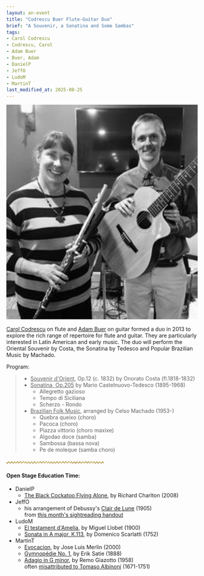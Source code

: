 ```yaml
---
layout: an-event
title: "Codrescu Buer Flute-Guitar Duo"
brief: "A Souvenir, a Sonatina and Some Sambas"
tags:
- Carol Codrescu
- Codrescu, Carol
- Adam Buer
- Buer, Adam
- DanielP
- JeffO
- LudoM
- MartinT
last_modified_at: 2025-08-25
---
```

![Carol Codrescu (flute) and Adam Buer (guitar)](/pics/20250825-CodrescuBuer.png)

[Carol Codrescu](https://carolflute.com) on flute and [Adam Buer](https://www.adambuer.com/) on guitar formed a duo in 2013 to explore the rich range of repertoire for flute and guitar.  They are particularly interested in Latin American and early music.  The duo will perform the Oriental Souvenir by Costa, the Sonatina by Tedesco and Popular Brazilian Music by Machado.  

Program:
> * <ins>Souvenir d'Orient</ins>, Op.12 (c. 1832) by Onorato Costa (fl.1818-1832)
> * <ins>Sonatina, Op.205</ins> by Mario Castelnuovo-Tedesco (1895-1968)
>   - Allegretto gazioso
>   - Tempo di Siciliana
>   - Scherzo - Rondo
> * <ins>Brazilian Folk Music</ins>, arranged by Celso Machado (1953-)
>   - Quebra queixo (choro)
>   - Pacoca (choro)
>   - Piazza vittorio (choro maxixe)
>   - Algodao doce (samba)
>   - Sambossa (bassa nova)
>   - Pe de moleque (samba choro)

![line](/pics/wgly-line.png)

#### Open Stage Education Time: ####
* DanielP
   - [The Black Cockatoo Flying Alone](https://www.youtube.com/watch?v=bPlc1sbQqXw), by Richard Charlton (2008)
* JeffO
   - his arrangement of Debussy's [Clair de Lune](https://www.youtube.com/watch?v=0_RnlOWmZD4) (1905)  
   from [this month's sightreading handout](https://jjolson.net/BGS/Aug2025.html)
* LudoM
   - [El testament d'Amelia](https://www.youtube.com/watch?v=vmmLyNuUwxk&t=12s), by Miguel Llobet (1900)
   - [Sonata in A major, K.113](https://www.youtube.com/watch?v=zppRlbCPNjA), by Domenico Scarlatti (1752)
* MartinT
   - [Evocacion](https://www.youtube.com/watch?v=WvMKZKK6nFI), by Jose Luis Merlin (2000)
   - [Gymnopédie No. 1](https://www.youtube.com/watch?v=Dhv4F1pFWGo), by Erik Satie (1888)
   - [Adagio in G minor](https://www.youtube.com/watch?v=Q1uACEo0D_I), by Remo Giazotto (1958)  
   often [misattributed to Tomaso Albinoni](https://en.wikipedia.org/wiki/Adagio_in_G_minor) (1671-1751)

